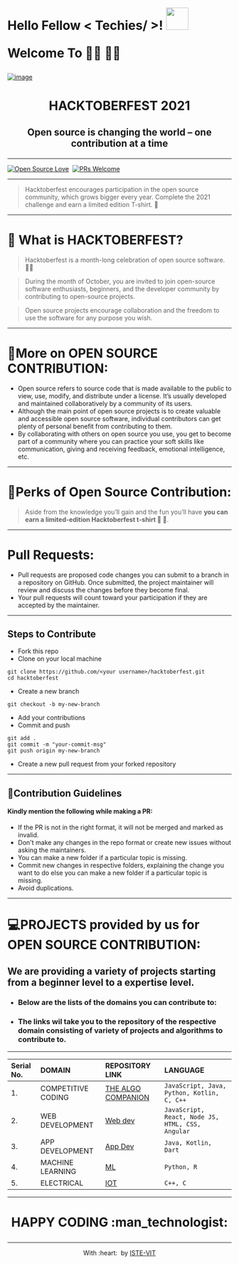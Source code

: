 <h1> Hello Fellow < Techies/ >! <img src = "https://raw.githubusercontent.com/MartinHeinz/MartinHeinz/master/wave.gif" width = 50px>

Welcome To :man_technologist: :woman_technologist:
	</h1>

[![image](https://user-images.githubusercontent.com/77975418/135464314-850bc467-dba8-45dd-9de1-83263581d005.png)](https://hacktoberfest.digitalocean.com/)
	<h1> <p align ="center"> HACKTOBERFEST 2021 </p> </h1>

<h2> <p align ="center"> Open source is changing the world – one contribution at a time </p> </h2>
        
<hr>
        
[![Open Source Love](https://badges.frapsoft.com/os/v1/open-source.svg?v=102)](https://hacktoberfest.digitalocean.com/)&nbsp;
[![PRs Welcome](https://img.shields.io/badge/PRs-welcome-brightgreen.svg?style=flat-square)]()&nbsp;
        
        

<hr>

> Hacktoberfest encourages participation in the open source community, which grows bigger every year. Complete the 2021 challenge and earn a limited edition T-shirt. :tshirt:

<hr>

# :thinking: What is HACKTOBERFEST?


> Hacktoberfest is a month-long celebration of open source software. :man_technologist:

> During the month of October, you are invited to join open-source software enthusiasts, beginners, and the developer community by contributing to open-source projects. 

> Open source projects encourage collaboration and the freedom to use the software for any purpose you wish.
	

	
<hr>

# 🎯More on OPEN SOURCE CONTRIBUTION:

- Open source refers to source code that is made available to the public to view, use, modify, and distribute under a license. It’s usually developed and maintained collaboratively by a community of its users. 
- Although the main point of  open source projects is to create valuable and accessible open source software, individual contributors can get plenty of personal benefit from contributing to them. 
- By collaborating with others on open source you use, you get to become part of a community where you can practice your soft skills like communication, giving and receiving feedback, emotional intelligence, etc. 

<hr>


# :gift:Perks of Open Source Contribution:

> Aside from the knowledge you’ll gain and the fun you’ll have **you can earn a limited-edition Hacktoberfest t-shirt :tshirt: :tshirt:**.

<hr>

# Pull Requests:

- Pull requests are proposed code changes you can submit to a branch in a repository on GitHub. Once submitted, the project maintainer will review and discuss the changes before they become final. 
- Your pull requests will count toward your participation if they are accepted by the maintainer.

<hr>
	
## Steps to Contribute 
- Fork this repo 
- Clone on your local machine 
```terminal
git clone https://github.com/<your username>/hacktoberfest.git
cd hacktoberfest
```
- Create a new branch 
```terminal
git checkout -b my-new-branch
```
- Add your contributions 
- Commit and push

```terminal
git add .
git commit -m "your-commit-msg"
git push origin my-new-branch
```
- Create a new pull request from your forked repository

	
<hr>
	

## 📃Contribution Guidelines

#### Kindly mention the following while making a PR:
* If the PR is not in the right format, it will not be merged and marked as invalid.
* Don't make any changes in the repo format or create new issues without asking the maintainers.
* You can make a new folder if a particular topic is missing.
* Commit new changes in respective folders, explaining the change you want to do else you can make a new folder if a particular topic is missing.
* Avoid duplications.

	
<hr>
	


# :computer:PROJECTS provided by us for OPEN SOURCE CONTRIBUTION:

<h2> We are providing a variety of projects starting from a beginner level to a expertise level.</h2>

- <h3> Below are the lists of the domains you can contribute to: </h3>

- <h3> The links wil take you to the repository of the respective domain consisting of variety of projects and algorithms to contribute to. </h3>

<hr>

| Serial No. | DOMAIN| REPOSITORY LINK  | LANGUAGE |
|:--|:--|:--|:--|
| 1. | COMPETITIVE CODING | [THE ALGO COMPANION](https://github.com/RISHIT-ANAND/ISTE-HACTOBER-21--DRAFT/tree/main/CP%20RAGE)  | `JavaScript, Java, Python, Kotlin, C, C++`  |
| 2. | WEB DEVELOPMENT| [Web dev]()  | `JavaScript, React, Node JS, HTML, CSS, Angular`  |
| 3. | APP DEVELOPMENT| [App Dev]()  | `Java, Kotlin, Dart`  |
| 4. | MACHINE LEARNING| [ML]()  | `Python, R `  |
| 5. | ELECTRICAL | [IOT]()  | `C++, C`  |



<!-- <p align="center"><a href="https://istevit.in/" target="_blank"><img src="https://user-images.githubusercontent.com/77975418/135298229-c8dfd604-3732-4423-9db4-a3aad6bf9a0e.png"  alt="ISTE-VIT"></a> </p>-->


<hr>

<h1> <p align ="center"> HAPPY CODING :man_technologist:</p> </h1>

<hr>
<p align="center">
	With :heart: &nbsp;by <a href="https://istevit.in/" target="_blank">ISTE-VIT</a>
</p>
